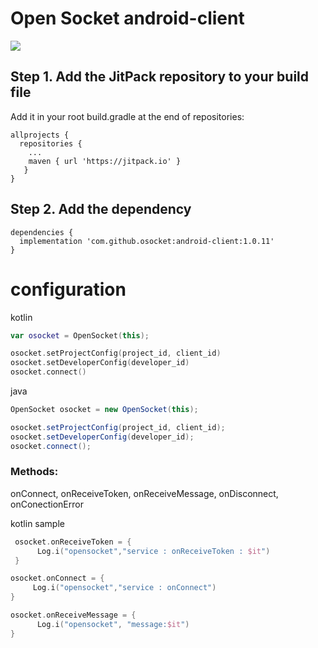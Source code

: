 # Open Socket android-client
[![](https://jitpack.io/v/osocket/android-client.svg)](https://jitpack.io/#osocket/android-client)

## Step 1. Add the JitPack repository to your build file 
Add it in your root build.gradle at the end of repositories:
```
allprojects {
  repositories {
    ...
    maven { url 'https://jitpack.io' }
   }
}
```

## Step 2. Add the dependency
```
dependencies {
  implementation 'com.github.osocket:android-client:1.0.11'
}
```

# configuration

kotlin
```KOTLIN
var osocket = OpenSocket(this);

osocket.setProjectConfig(project_id, client_id)
osocket.setDeveloperConfig(developer_id)
osocket.connect()
```

java
```JAVA
OpenSocket osocket = new OpenSocket(this);

osocket.setProjectConfig(project_id, client_id);
osocket.setDeveloperConfig(developer_id);
osocket.connect();
```

### Methods:
onConnect, onReceiveToken, onReceiveMessage, onDisconnect, onConectionError

kotlin sample
```KOTLIN
 osocket.onReceiveToken = {
      Log.i("opensocket","service : onReceiveToken : $it")
 }

osocket.onConnect = {
     Log.i("opensocket","service : onConnect")
}

osocket.onReceiveMessage = {
      Log.i("opensocket", "message:$it")
}
```

